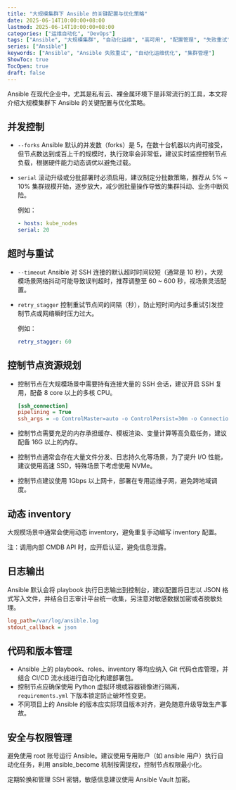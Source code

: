 ```yaml
---
title: "大规模集群下 Ansible 的关键配置与优化策略"
date: 2025-06-14T10:00:00+08:00
lastmod: 2025-06-14T10:00:00+08:00
categories: ["运维自动化", "DevOps"]
tags: ["Ansible", "大规模集群", "自动化运维", "高可用", "配置管理", "失败重试"]
series: ["Ansible"]
keywords: ["Ansible", "Ansible 失败重试", "自动化运维优化", "集群管理"]
ShowToc: true
TocOpen: true
draft: false
---
```


Ansible 在现代企业中，尤其是私有云、裸金属环境下是非常流行的工具，本文将介绍大规模集群下 Ansible 的关键配置与优化策略。

## 并发控制

* `--forks`
    Ansible 默认的并发数（forks）是 5，在数十台机器以内尚可接受，但节点数达到成百上千的规模时，执行效率会非常低，建议实时监控控制节点负载，根据硬件能力动态调优以避免过载。

* `serial`
    滚动升级或分批部署时必须启用，建议制定分批数策略，推荐从 5% ~ 10% 集群规模开始，逐步放大，减少因批量操作导致的集群抖动、业务中断风险。

    例如：

    ```yaml
    - hosts: kube_nodes
    serial: 20
    ```

## 超时与重试

* `--timeout`
    Ansible 对 SSH 连接的默认超时时间较短（通常是 10 秒），大规模场景网络抖动可能导致误判超时，推荐调整至 60 ~ 600 秒，视场景灵活配置。

* `retry_stagger`
    控制重试节点间的间隔（秒），防止短时间内过多重试引发控制节点或网络瞬时压力过大。

    例如：

    ```yaml
    retry_stagger: 60
    ```

## 控制节点资源规划

* 控制节点在大规模场景中需要持有连接大量的 SSH 会话，建议开启 SSH 复用，配备 8 core 以上的多核 CPU。

    ```cfg
    [ssh_connection]
    pipelining = True
    ssh_args = -o ControlMaster=auto -o ControlPersist=30m -o ConnectionAttempts=100 -o UserKnownHostsFile=/dev/null
    ```

* 控制节点需要充足的内存承担缓存、模板渲染、变量计算等高负载任务，建议配备 16G 以上的内存。
* 控制节点通常会存在大量文件分发、日志持久化等场景，为了提升 I/O 性能，建议使用高速 SSD，特殊场景下考虑使用 NVMe。
* 控制节点建议使用 1Gbps 以上网卡，部署在专用运维子网，避免跨地域调度。

## 动态 inventory

大规模场景中通常会使用动态 inventory，避免重复手动编写 inventory 配置。

注：调用内部 CMDB API 时，应开启认证，避免信息泄露。

<!-- TODO
可参考文章：[如何实现一个自定义 inventory 插件]({{< relref "posts/infra/tools/inventory-plugin.md" >}})
-->

## 日志输出

Ansible 默认会将 playbook 执行日志输出到控制台，建议配置将日志以 JSON 格式写入文件，并结合日志审计平台统一收集，另注意对敏感数据加密或者脱敏处理。

```cfg
log_path=/var/log/ansible.log
stdout_callback = json
```

## 代码和版本管理

* Ansible 上的 playbook、roles、inventory 等均应纳入 Git 代码仓库管理，并结合 CI/CD 流水线进行自动化构建部署包。
* 控制节点应确保使用 Python 虚拟环境或容器镜像进行隔离，`requirements.yml` 下版本锁定防止破坏性变更。
* 不同项目上的 Ansible 的版本应实际项目版本对齐，避免随意升级导致生产事故。

## 安全与权限管理

避免使用 root 账号运行 Ansible。建议使用专用账户（如 ansible 用户）执行自动化任务，利用 ansible_become 机制按需提权，控制节点权限最小化。

定期轮换和管理 SSH 密钥，敏感信息建议使用 Ansible Vault 加密。
